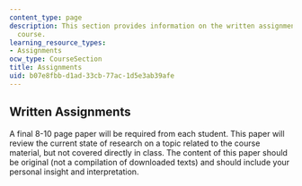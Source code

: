 ```yaml
---
content_type: page
description: This section provides information on the written assignments for the
  course.
learning_resource_types:
- Assignments
ocw_type: CourseSection
title: Assignments
uid: b07e8fbb-d1ad-33cb-77ac-1d5e3ab39afe
---
```


Written Assignments
-------------------

A final 8-10 page paper will be required from each student. This paper will review the current state of research on a topic related to the course material, but not covered directly in class. The content of this paper should be original (not a compilation of downloaded texts) and should include your personal insight and interpretation.
